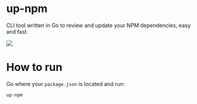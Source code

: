 # up-npm

CLI tool written in Go to review and update your NPM dependencies, easy and fast.

![](https://i.imgur.com/MzzR05S.png)

# How to run

Go where your `package.json` is located and run:

```bash
up-npm
```

